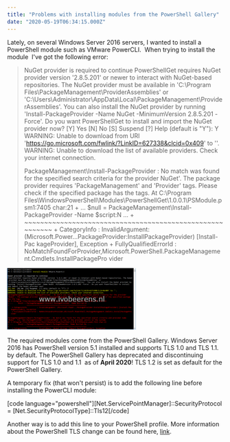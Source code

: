 ```yaml
---
title: "Problems with installing modules from the PowerShell Gallery"
date: "2020-05-19T06:34:15.000Z"
---
```


Lately, on several Windows Server 2016 servers, I wanted to install a PowerShell module such as VMware PowerCLI.  When trying to install the module  I've got the following error:

> NuGet provider is required to continue PowerShellGet requires NuGet provider version '2.8.5.201' or newer to interact with NuGet-based repositories. The NuGet provider must be available in 'C:\\Program Files\\PackageManagement\\ProviderAssemblies' or 'C:\\Users\\Administrator\\AppData\\Local\\PackageManagement\\ProviderAssemblies'. You can also install the NuGet provider by running 'Install-PackageProvider -Name NuGet -MinimumVersion 2.8.5.201 -Force'. Do you want PowerShellGet to install and import the NuGet provider now? \[Y\] Yes \[N\] No \[S\] Suspend \[?\] Help (default is "Y"): Y WARNING: Unable to download from URI 'https://go.microsoft.com/fwlink/?LinkID=627338&clcid=0x409' to ''. WARNING: Unable to download the list of available providers. Check your internet connection.
> 
> PackageManagement\\Install-PackageProvider : No match was found for the specified search criteria for the provider NuGet'. The package provider requires 'PackageManagement' and 'Provider' tags. Please check if the specified package has the tags. At C:\\Program Files\\WindowsPowerShell\\Modules\\PowerShellGet\\1.0.0.1\\PSModule.psm1:7405 char:21 + ... $null = PackageManagement\\Install-PackageProvider -Name $script:N ... + ~~~~~~~~~~~~~~~~~~~~~~~~~~~~~~~~~~~~~~~~~~~~~~~~~~~~~~~~~ + CategoryInfo : InvalidArgument: (Microsoft.Power...PackageProvider:InstallPackageProvider) \[Install-Pac kageProvider\], Exception + FullyQualifiedErrorId : NoMatchFoundForProvider,Microsoft.PowerShell.PackageManagement.Cmdlets.InstallPackagePro vider

[![](images/1-300x143.png)](https://www.ivobeerens.nl/wp-content/uploads/2020/05/1.png)

The required modules come from the PowerShell Gallery. Windows Server 2016 has PowerShell version 5.1 installed and supports TLS 1.0 and TLS 1.1. by default. The PowerShell Gallery has deprecated and discontinuing support for TLS 1.0 and 1.1  as of **April 2020**! TLS 1.2 is set as default for the PowerShell Gallery.

A temporary fix (that won't persist) is to add the following line before installing the PowerCLI module:

\[code language="powershell"\]\[Net.ServicePointManager\]::SecurityProtocol = \[Net.SecurityProtocolType\]::Tls12\[/code\]

Another way is to add this line to your PowerShell profile. More information about the PowerShell TLS change can be found here, [link](https://devblogs.microsoft.com/powershell/powershell-gallery-tls-support/).
